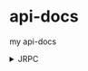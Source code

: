 # api-docs
my api-docs
<details>
  <summary>JRPC</summary>
  <h3>https://playground.open-rpc.org/</h3>
<h3>Основная структура</h3>
<ol>
<li><strong>openrpc</strong>: Указывает версию OpenRPC, которую следует использовать.</li>
<li><strong>info</strong>: Содержит метаинформацию о данной API-спецификации.
<ul>
<li><strong>version</strong>: Версия API.</li>
<li><strong>title</strong>: Название API.</li>
</ul>
</li>
<li><strong>servers</strong>: Список серверов, на которых работает API.
<ul>
<li><strong>name</strong>: Имя сервера.</li>
<li><strong>url</strong>: URL сервера, может содержать переменные.</li>
<li><strong>variables</strong>: Определение переменных, используемых в URL.
<ul>
<li><strong>version</strong>: Переменная для версионирования API, может быть "v1" или "v2".</li>
</ul>
</li>
</ul>
</li>
</ol>
<h3>Методы</h3>
<ol>
<li><strong>methods</strong>: Описание всех методов, которые API поддерживает.
<ul>
<li><strong>name</strong>: Имя метода.</li>
<li><strong>summary</strong>: Краткое описание метода.</li>
<li><strong>description</strong>: Подробное описание метода.</li>
</ul>
</li>
</ol>
<h4>Параметры метода</h4>
<ol>
<li><strong>params</strong>: Описание параметров, которые принимает метод.
<ul>
<li><strong>name</strong>: Имя параметра.</li>
<li><strong>description</strong>: Описание параметра.</li>
<li><strong>schema</strong>: Схема данных параметра (тип данных, возможные значения и т. д.).</li>
</ul>
</li>
</ol>
<h4>Результат метода</h4>
<ol>
<li><strong>result</strong>: Описание возможного результата выполнения метода.
<ul>
<li><strong>name</strong>: Имя результата.</li>
<li><strong>description</strong>: Описание результата.</li>
<li><strong>schema</strong>: Схема данных результата (тип данных, свойства и т. д.).</li>
</ul>
</li>
</ol>
<h4>Ошибки</h4>
<ol>
<li><strong>errors</strong>: Описание возможных ошибок, которые может вернуть метод.
<ul>
<li><strong>name</strong>: Имя ошибки.</li>
<li><strong>code</strong>: Код ошибки.</li>
<li><strong>message</strong>: Описание ошибки.</li>
<li><strong>data</strong>: Тип данных, которые могут быть приложены к ошибке.</li>
</ul>
</li>
</ol>
<h4>Примеры</h4>
<ol>
<li><strong>examples</strong>: Примеры использования метода.
<ul>
<li><strong>name</strong>: Имя примера.</li>
<li><strong>params</strong>: Используемые параметры в примере.</li>
<li><strong>result</strong>: Ожидаемый результат в примере.</li>
</ul>
</li>
</ol>
</details>
